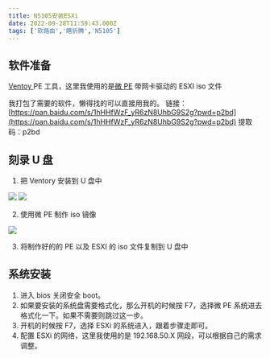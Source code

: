 ```yaml
---
title: N5105安装ESXi
date: 2022-09-28T11:59:43.000Z
tags: ['软路由','瞎折腾','N5105']
---
```

  
## 软件准备

[Ventoy ](https://www.ventoy.net/cn/)
PE 工具，这里我使用的是[微 PE](https://www.wepe.com.cn/download.html)
带网卡驱动的 ESXI iso 文件

我打包了需要的软件，懒得找的可以直接用我的。
链接：[https://pan.baidu.com/s/1hHHfWzF_yR6zN8UhbG9S2g?pwd=p2bd](https://pan.baidu.com/s/1hHHfWzF_yR6zN8UhbG9S2g?pwd=p2bd)
提取码：p2bd

## 刻录 U 盘

1. 把 Ventory 安装到 U 盘中

![](images/FsZ7SyWcYBdYZq2A_QwmkPdJYiag.png)
![](images/FsrUPv1oslz1T6c8iBfS9EoNTXvW.png)

2. 使用微 PE 制作 iso 镜像

![](images/FvgIHU1_9nNmzQtpTNQ533SStK2y.png)

3. 将制作好的的 PE 以及 ESXI 的 iso 文件复制到 U 盘中

## 系统安装

1. 进入 bios 关闭安全 boot。
2. 如果要安装的系统盘需要格式化，那么开机的时候按 F7，选择微 PE 系统进去格式化一下。如果不需要则跳过这一步。
3. 开机的时候按 F7，选择 ESXi 的系统进入，跟着步骤走即可。
4. 配置 ESXi 的网络，这里我使用的是 192.168.50.X 网段，可以根据自己的需求调整。